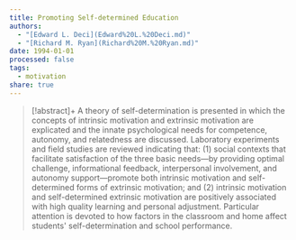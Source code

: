 ```yaml
---
title: Promoting Self‐determined Education
authors:
  - "[Edward L. Deci](Edward%20L.%20Deci.md)"
  - "[Richard M. Ryan](Richard%20M.%20Ryan.md)"
date: 1994-01-01
processed: false
tags:
  - motivation
share: true
---
```


> [!abstract]+
> A theory of self-determination is presented in which the concepts of intrinsic motivation and extrinsic motivation are explicated and the innate psychological needs for competence, autonomy, and relatedness are discussed. Laboratory experiments and field studies are reviewed indicating that: (1) social contexts that facilitate satisfaction of the three basic needs—by providing optimal challenge, informational feedback, interpersonal involvement, and autonomy support—promote both intrinsic motivation and self-determined forms of extrinsic motivation; and (2) intrinsic motivation and self-determined extrinsic motivation are positively associated with high quality learning and personal adjustment. Particular attention is devoted to how factors in the classroom and home affect students' self-determination and school performance.




